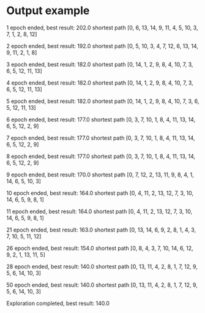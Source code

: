 # Output example

1 epoch ended, best result: 202.0 shortest path [0, 6, 13, 14, 9, 11, 4, 5, 10, 3, 7, 1, 2, 8, 12]

2 epoch ended, best result: 192.0 shortest path [0, 5, 10, 3, 4, 7, 12, 6, 13, 14, 9, 11, 2, 1, 8]

3 epoch ended, best result: 182.0 shortest path [0, 14, 1, 2, 9, 8, 4, 10, 7, 3, 6, 5, 12, 11, 13]

4 epoch ended, best result: 182.0 shortest path [0, 14, 1, 2, 9, 8, 4, 10, 7, 3, 6, 5, 12, 11, 13]

5 epoch ended, best result: 182.0 shortest path [0, 14, 1, 2, 9, 8, 4, 10, 7, 3, 6, 5, 12, 11, 13]

6 epoch ended, best result: 177.0 shortest path [0, 3, 7, 10, 1, 8, 4, 11, 13, 14, 6, 5, 12, 2, 9]

7 epoch ended, best result: 177.0 shortest path [0, 3, 7, 10, 1, 8, 4, 11, 13, 14, 6, 5, 12, 2, 9]

8 epoch ended, best result: 177.0 shortest path [0, 3, 7, 10, 1, 8, 4, 11, 13, 14, 6, 5, 12, 2, 9]

9 epoch ended, best result: 170.0 shortest path [0, 7, 12, 2, 13, 11, 9, 8, 4, 1, 14, 6, 5, 10, 3]

10 epoch ended, best result: 164.0 shortest path [0, 4, 11, 2, 13, 12, 7, 3, 10, 14, 6, 5, 9, 8, 1]

11 epoch ended, best result: 164.0 shortest path [0, 4, 11, 2, 13, 12, 7, 3, 10, 14, 6, 5, 9, 8, 1]

21 epoch ended, best result: 163.0 shortest path [0, 13, 14, 6, 9, 2, 8, 1, 4, 3, 7, 10, 5, 11, 12]

26 epoch ended, best result: 154.0 shortest path [0, 8, 4, 3, 7, 10, 14, 6, 12, 9, 2, 1, 13, 11, 5]

28 epoch ended, best result: 140.0 shortest path [0, 13, 11, 4, 2, 8, 1, 7, 12, 9, 5, 6, 14, 10, 3]

50 epoch ended, best result: 140.0 shortest path [0, 13, 11, 4, 2, 8, 1, 7, 12, 9, 5, 6, 14, 10, 3]


Exploration completed, best result: 140.0
